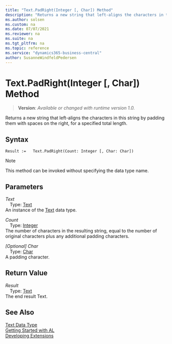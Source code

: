 ```yaml
---
title: "Text.PadRight(Integer [, Char]) Method"
description: "Returns a new string that left-aligns the characters in this string by padding them with spaces on the right, for a specified total length."
ms.author: solsen
ms.custom: na
ms.date: 07/07/2021
ms.reviewer: na
ms.suite: na
ms.tgt_pltfrm: na
ms.topic: reference
ms.service: "dynamics365-business-central"
author: SusanneWindfeldPedersen
---
```

[//]: # (START>DO_NOT_EDIT)
[//]: # (IMPORTANT:Do not edit any of the content between here and the END>DO_NOT_EDIT.)
[//]: # (Any modifications should be made in the .xml files in the ModernDev repo.)
# Text.PadRight(Integer [, Char]) Method
> **Version**: _Available or changed with runtime version 1.0._

Returns a new string that left-aligns the characters in this string by padding them with spaces on the right, for a specified total length.


## Syntax
```AL
Result :=   Text.PadRight(Count: Integer [, Char: Char])
```
> [!NOTE]
> This method can be invoked without specifying the data type name.
## Parameters
*Text*  
&emsp;Type: [Text](text-data-type.md)  
An instance of the [Text](text-data-type.md) data type.  

*Count*  
&emsp;Type: [Integer](../integer/integer-data-type.md)  
The number of characters in the resulting string, equal to the number of original characters plus any additional padding characters.
        
*[Optional] Char*  
&emsp;Type: [Char](../char/char-data-type.md)  
A padding character.  


## Return Value
*Result*  
&emsp;Type: [Text](text-data-type.md)  
The end result Text.


[//]: # (IMPORTANT: END>DO_NOT_EDIT)
## See Also
[Text Data Type](text-data-type.md)  
[Getting Started with AL](../../devenv-get-started.md)  
[Developing Extensions](../../devenv-dev-overview.md)